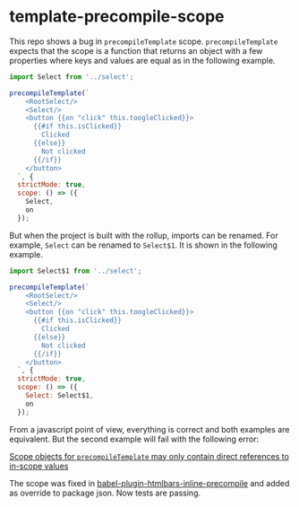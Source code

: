 # template-precompile-scope

This repo shows a bug in `precompileTemplate` scope. `precompileTemplate` expects that the scope is a function that returns an object with a few properties where keys and values are equal as in the following example.

```js
import Select from '../select';

precompileTemplate(`
    <RootSelect/>
    <Select/>
    <button {{on "click" this.toogleClicked}}>
      {{#if this.isClicked}}
        Clicked
      {{else}}
        Not clicked
      {{/if}}
    </button>
  `, {
  strictMode: true,
  scope: () => ({
    Select,
    on
  });
```

But when the project is built with the rollup, imports can be renamed. For example, `Select` can be renamed to `Select$1`. It is shown in the following example.

```js
import Select$1 from '../select';

precompileTemplate(`
    <RootSelect/>
    <Select/>
    <button {{on "click" this.toogleClicked}}>
      {{#if this.isClicked}}
        Clicked
      {{else}}
        Not clicked
      {{/if}}
    </button>
  `, {
  strictMode: true,
  scope: () => ({
    Select: Select$1,
    on
  });
```

From a javascript point of view, everything is correct and both examples are equivalent. But the second example will fail with the following error:

[Scope objects for `precompileTemplate` may only contain direct references to in-scope values](https://github.com/candunaj/template-precompile-scope/actions/runs/4478830537/jobs/7872086147#step:7:62)

The scope was fixed in [babel-plugin-htmlbars-inline-precompile](https://github.com/ember-cli/babel-plugin-htmlbars-inline-precompile/pull/486) and added as override to package json. Now tests are passing.
